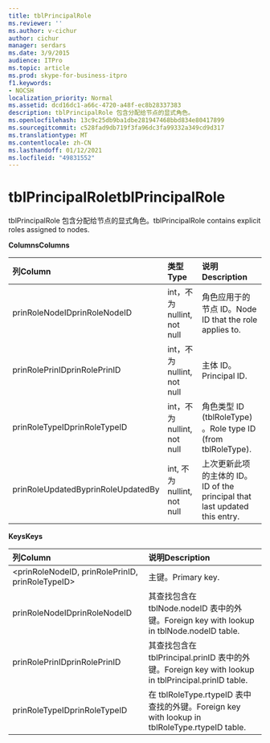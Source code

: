 ```yaml
---
title: tblPrincipalRole
ms.reviewer: ''
ms.author: v-cichur
author: cichur
manager: serdars
ms.date: 3/9/2015
audience: ITPro
ms.topic: article
ms.prod: skype-for-business-itpro
f1.keywords:
- NOCSH
localization_priority: Normal
ms.assetid: dcd16dc1-a66c-4720-a48f-ec8b28337383
description: tblPrincipalRole 包含分配给节点的显式角色。
ms.openlocfilehash: 13c9c25db9ba1dbe281947468bbd834e80417899
ms.sourcegitcommit: c528fad9db719f3fa96dc3fa99332a349cd9d317
ms.translationtype: MT
ms.contentlocale: zh-CN
ms.lasthandoff: 01/12/2021
ms.locfileid: "49831552"
---
```

# <a name="tblprincipalrole"></a><span data-ttu-id="8834c-103">tblPrincipalRole</span><span class="sxs-lookup"><span data-stu-id="8834c-103">tblPrincipalRole</span></span>
 
<span data-ttu-id="8834c-104">tblPrincipalRole 包含分配给节点的显式角色。</span><span class="sxs-lookup"><span data-stu-id="8834c-104">tblPrincipalRole contains explicit roles assigned to nodes.</span></span>
  
<span data-ttu-id="8834c-105">**Columns**</span><span class="sxs-lookup"><span data-stu-id="8834c-105">**Columns**</span></span>

|<span data-ttu-id="8834c-106">**列**</span><span class="sxs-lookup"><span data-stu-id="8834c-106">**Column**</span></span>|<span data-ttu-id="8834c-107">**类型**</span><span class="sxs-lookup"><span data-stu-id="8834c-107">**Type**</span></span>|<span data-ttu-id="8834c-108">**说明**</span><span class="sxs-lookup"><span data-stu-id="8834c-108">**Description**</span></span>|
|:-----|:-----|:-----|
|<span data-ttu-id="8834c-109">prinRoleNodeID</span><span class="sxs-lookup"><span data-stu-id="8834c-109">prinRoleNodeID</span></span>  <br/> |<span data-ttu-id="8834c-110">int，不为 null</span><span class="sxs-lookup"><span data-stu-id="8834c-110">int, not null</span></span>  <br/> |<span data-ttu-id="8834c-111">角色应用于的节点 ID。</span><span class="sxs-lookup"><span data-stu-id="8834c-111">Node ID that the role applies to.</span></span>  <br/> |
|<span data-ttu-id="8834c-112">prinRolePrinID</span><span class="sxs-lookup"><span data-stu-id="8834c-112">prinRolePrinID</span></span>  <br/> |<span data-ttu-id="8834c-113">int，不为 null</span><span class="sxs-lookup"><span data-stu-id="8834c-113">int, not null</span></span>  <br/> |<span data-ttu-id="8834c-114">主体 ID。</span><span class="sxs-lookup"><span data-stu-id="8834c-114">Principal ID.</span></span>  <br/> |
|<span data-ttu-id="8834c-115">prinRoleTypeID</span><span class="sxs-lookup"><span data-stu-id="8834c-115">prinRoleTypeID</span></span>  <br/> |<span data-ttu-id="8834c-116">int，不为 null</span><span class="sxs-lookup"><span data-stu-id="8834c-116">int, not null</span></span>  <br/> |<span data-ttu-id="8834c-117">角色类型 ID (tblRoleType) 。</span><span class="sxs-lookup"><span data-stu-id="8834c-117">Role type ID (from tblRoleType).</span></span>  <br/> |
|<span data-ttu-id="8834c-118">prinRoleUpdatedBy</span><span class="sxs-lookup"><span data-stu-id="8834c-118">prinRoleUpdatedBy</span></span>  <br/> |<span data-ttu-id="8834c-119">int, 不为 null</span><span class="sxs-lookup"><span data-stu-id="8834c-119">int, not null</span></span>  <br/> |<span data-ttu-id="8834c-120">上次更新此项的主体的 ID。</span><span class="sxs-lookup"><span data-stu-id="8834c-120">ID of the principal that last updated this entry.</span></span>  <br/> |
   
<span data-ttu-id="8834c-121">**Keys**</span><span class="sxs-lookup"><span data-stu-id="8834c-121">**Keys**</span></span>

|<span data-ttu-id="8834c-122">**列**</span><span class="sxs-lookup"><span data-stu-id="8834c-122">**Column**</span></span>|<span data-ttu-id="8834c-123">**说明**</span><span class="sxs-lookup"><span data-stu-id="8834c-123">**Description**</span></span>|
|:-----|:-----|
|\<prinRoleNodeID, prinRolePrinID, prinRoleTypeID\>  <br/> |<span data-ttu-id="8834c-124">主键。</span><span class="sxs-lookup"><span data-stu-id="8834c-124">Primary key.</span></span>  <br/> |
|<span data-ttu-id="8834c-125">prinRoleNodeID</span><span class="sxs-lookup"><span data-stu-id="8834c-125">prinRoleNodeID</span></span>  <br/> |<span data-ttu-id="8834c-126">其查找包含在 tblNode.nodeID 表中的外键。</span><span class="sxs-lookup"><span data-stu-id="8834c-126">Foreign key with lookup in tblNode.nodeID table.</span></span>  <br/> |
|<span data-ttu-id="8834c-127">prinRolePrinID</span><span class="sxs-lookup"><span data-stu-id="8834c-127">prinRolePrinID</span></span>  <br/> |<span data-ttu-id="8834c-128">其查找包含在 tblPrincipal.prinID 表中的外键。</span><span class="sxs-lookup"><span data-stu-id="8834c-128">Foreign key with lookup in tblPrincipal.prinID table.</span></span>  <br/> |
|<span data-ttu-id="8834c-129">prinRoleTypeID</span><span class="sxs-lookup"><span data-stu-id="8834c-129">prinRoleTypeID</span></span>  <br/> |<span data-ttu-id="8834c-130">在 tblRoleType.rtypeID 表中查找的外键。</span><span class="sxs-lookup"><span data-stu-id="8834c-130">Foreign key with lookup in tblRoleType.rtypeID table.</span></span>  <br/> |
   

